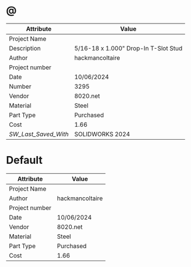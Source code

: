 # @
| Attribute | Value |
| ---  | ---     |
| Project Name |  |
| Description | 5/16-18 x 1.000&quot; Drop-In T-Slot Stud |
| Author | hackmancoltaire |
| Project number |  |
| Date | 10/06/2024 |
| Number | 3295 |
| Vendor | 8020.net |
| Material | Steel |
| Part Type | Purchased |
| Cost | 1.66 |
| _SW_Last_Saved_With_ | SOLIDWORKS 2024 |
# Default
| Attribute | Value |
| ---  | ---     |
| Project Name |  |
| Author | hackmancoltaire |
| Project number |  |
| Date | 10/06/2024 |
| Vendor | 8020.net |
| Material | Steel |
| Part Type | Purchased |
| Cost | 1.66 |

